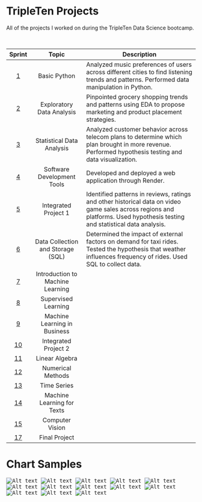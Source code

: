 # TripleTen Projects
All of the projects I worked on during the TripleTen Data Science bootcamp. 



<br>

| Sprint | Topic | Description |
| :---------------: | :---------------: |--------------- |
| [1](<https://github.com/michaeltwersky/Data_Projects_TripleTen/tree/main/Sprint%201%20-%20Working%20with%20Data%20in%20Python>) | Basic Python | Analyzed music preferences of users across different cities to find listening trends and patterns. Performed data manipulation in Python.
| [2](<https://github.com/michaeltwersky/Data_Projects_TripleTen/tree/main/Sprint%202%20-%20Exploratory%20Data%20Analysis%20(EDA)>) | Exploratory Data Analysis | Pinpointed grocery shopping trends and patterns using EDA to propose marketing and product placement strategies.
| [3](<https://github.com/michaeltwersky/Data_Projects_TripleTen/tree/main/Sprint%203%20-%20Statistical%20Data%20Analysis>) | Statistical Data Analysis | Analyzed customer behavior across telecom plans to determine which plan brought in more revenue. Performed hypothesis testing and data visualization. 
| [4](<https://github.com/michaeltwersky/Data_Projects_TripleTen/tree/main/Sprint%203%20-%20Statistical%20Data%20Analysis>) | Software Development Tools | Developed and deployed a web application through Render. 
| [5](<https://github.com/michaeltwersky/Data_Projects_TripleTen/tree/main/Sprint%205%20-%20Integrated%20Project%201>) | Integrated Project 1 | Identified patterns in reviews, ratings and other historical data on video game sales across regions and platforms. Used hypothesis testing and statistical data analysis.
| [6](<https://github.com/michaeltwersky/Data_Projects_TripleTen/tree/main/Sprint%206%20-%20Data%20Collection%20and%20Storage%20(SQL)>) | Data Collection and Storage (SQL) | Determined the impact of external factors on demand for taxi rides. Tested the hypothesis that weather influences frequency of rides. Used SQL to collect data. 
| [7](<https://github.com/michaeltwersky/Data_Projects_TripleTen/tree/main/Sprint%207%20-%20Introduction%20to%20ML>) | Introduction to Machine Learning | 
| [8](<https://github.com/michaeltwersky/Data_Projects_TripleTen/tree/main/Sprint%208%20-%20Supervised%20Learning>) | Supervised Learning | 
| [9](<https://github.com/michaeltwersky/Data_Projects_TripleTen/tree/main/Sprint%209%20-%20Machine%20Learning%20in%20Business>) | Machine Learning in Business |
| [10](<https://github.com/michaeltwersky/Data_Projects_TripleTen/tree/main/Sprint%2010%20-%20Integrated%20Project%202>) | Integrated Project 2 | 
| [11](<https://github.com/michaeltwersky/Data_Projects_TripleTen/tree/main/Sprint%2011%20-%20Linear%20Algebra>) | Linear Algebra | 
| [12](<https://github.com/michaeltwersky/Data_Projects_TripleTen/tree/main/Sprint%2012%20-%20Numerical%20Methods>) | Numerical Methods | 
| [13](<https://github.com/michaeltwersky/Data_Projects_TripleTen/tree/main/Sprint%2013%20-%20Time%20Series>) | Time Series |  
| [14](<https://github.com/michaeltwersky/Data_Projects_TripleTen/tree/main/Sprint%2014%20-%20Machine%20Learning%20for%20Texts>) | Machine Learning for Texts |  
| [15](<https://github.com/michaeltwersky/Data_Projects_TripleTen/tree/main/Sprint%2015%20-%20Computer%20Vision>) | Computer Vision |  
| [17](<https://github.com/michaeltwersky/Data_Projects_TripleTen/tree/main/Sprint%2017%20-%20Final%20Project>) | Final Project |  

# Chart Samples
<kbd> ![Alt text](<https://github.com/michaeltwersky/Data_Projects_TripleTen/blob/main/Sprint%205%20-%20Integrated%20Project%201/Images/Image%205.png>) </kbd> 
<kbd> ![Alt text](<https://github.com/michaeltwersky/Data_Projects_TripleTen/blob/main/Sprint%208%20-%20Supervised%20Learning/Images/Image%203.png>) </kbd> 
<kbd> ![Alt text](<https://github.com/michaeltwersky/Data_Projects_TripleTen/blob/main/Sprint%208%20-%20Supervised%20Learning/Images/Image%204.png>) </kbd> 
<kbd> ![Alt text](<https://github.com/michaeltwersky/Data_Projects_TripleTen/blob/main/Sprint%203%20-%20Statistical%20Data%20Analysis/Images/Image%203.png>) </kbd> 
<kbd> ![Alt text](<https://github.com/michaeltwersky/Data_Projects_TripleTen/blob/main/Sprint%2010%20-%20Integrated%20Project%202/Images/Image%203.png>) </kbd> 
<kbd> ![Alt text](<https://github.com/michaeltwersky/Data_Projects_TripleTen/blob/main/Sprint%2013%20-%20Time%20Series/Images/Image%206.png>) </kbd> 
<kbd> ![Alt text](<https://github.com/michaeltwersky/Data_Projects_TripleTen/blob/main/Sprint%2013%20-%20Time%20Series/Images/Image%204.png>) </kbd>
<kbd> ![Alt text](<https://github.com/michaeltwersky/Data_Projects_TripleTen/blob/main/Sprint%2014%20-%20Machine%20Learning%20for%20Texts/Images/Image%201.png>) </kbd> 
<kbd> ![Alt text](<https://github.com/michaeltwersky/Data_Projects_TripleTen/blob/main/Sprint%2014%20-%20Machine%20Learning%20for%20Texts/Images/Image%205.png>) </kbd> 
<kbd> ![Alt text](<https://github.com/michaeltwersky/Data_Projects_TripleTen/blob/main/Sprint%2017%20-%20Final%20Project/Images/Image%201.png>) </kbd> 
<kbd> ![Alt text](<https://github.com/michaeltwersky/Data_Projects_TripleTen/blob/main/Sprint%2017%20-%20Final%20Project/Images/Image%203.png>) </kbd> 
<kbd> ![Alt text](<https://github.com/michaeltwersky/Data_Projects_TripleTen/blob/main/Sprint%2017%20-%20Final%20Project/Images/Image%204.png>) </kbd> 
<kbd> ![Alt text](<https://github.com/michaeltwersky/Data_Projects_TripleTen/blob/main/Sprint%2017%20-%20Final%20Project/Images/Image%206.png>) </kbd> 

